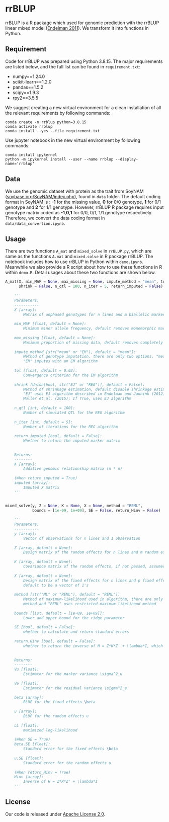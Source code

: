 # rrBLUP

rrBLUP is a R package which used for genomic prediction with the rrBLUP linear mixed model ([Endelman 2011](https://acsess.onlinelibrary.wiley.com/doi/full/10.3835/plantgenome2011.08.0024)). We transform it into functions in Python.

## Requirement

Code for rrBLUP was prepared using Python 3.8.15. The major requirements are listed below, and the full list can be found in `requirement.txt`:

- numpy==1.24.0
- scikit-learn==1.2.0
- pandas==1.5.2
- scipy==1.9.3
- rpy2==3.5.5

We suggest creating a new virtual environment for a clean installation of all the relevant requirements by following commands:

```
conda create -n rrblup python=3.8.15
conda activate rrblup
conda install --yes --file requirement.txt
```

Use jupyter notebook in the new virtual environment by following commands:

```
conda install ipykernel
python -m ipykernel install --user --name rrblup --display-name='rrblup'
```

## Data

We use the genomic dataset with protein as the trait from SoyNAM ([soybase.org/SoyNAM/index.php](https://soybase.org/SoyNAM/index.php)), found in `data` folder. The default coding format in SoyNAM is : **-1** for the missing value, **0** for 0/0 genotype, **1** for 0/1 genotype and **2** for 1/1 genotype. However, rrBLUP R package requires input genotype matrix coded as **-1**,**0**,**1** for 0/0, 0/1, 1/1 genotype respectively. Therefore, we convert the data coding format in `data/data_convertion.ipynb`.

## Usage

There are two functions `A_mat` and `mixed_solve` in `rrBLUP.py`, which are same as the functions `A.mat` and `mixed.solve` in R package rrBLUP. The notebook includes how to use rrBLUP in Python within `demo.ipynb`. Meanwhile we also provide a R script about how to use these functions in R within `demo.R`.  Detail usages about these two functions are shown below.

```python
A_mat(X, min_MAF = None, max_missing = None, impute_method = "mean", tol = 0.02,
      shrink = False, n_qtl = 100, n_iter = 5, return_imputed = False)
    
    '''
    Parameters:
    -----------
    X [array]:
        Matrix of unphased genotypes for n lines and m biallelic markers, coded as {-1,0,1}
        
    min_MAF [float, default = None]:
        Minimum minor allele frequency, default removes monomorphic markers
        
    max_missing [float, default = None]:
        Maximum proportion of missing data, default removes completely missing markers
        
    impute_method [str("mean" or "EM"), default = "mean"]:
        Method of genotype imputation, there are only two options, "mean" imputes with the mean of each marker and
        "EM" imputes with an EM algorithm
        
    tol [float, default = 0.02]:
        Convergence criterion for the EM algorithm
        
    shrink [Union[bool, str("EJ" or "REG")], default = False]:
        Method of shrinkage estimation, default disable shrinkage estimation; If string, there are only two options,
        "EJ" uses EJ algorithm described in Endelman and Jannink (2012) and "REG" uses REG algorithm described in
        Muller et al. (2015); If True, uses EJ algorithm
    
    n_qtl [int, default = 100]:
        Number of simulated QTL for the REG algorithm
    
    n_iter [int, default = 5]:
        Number of iterations for the REG algorithm
    
    return_imputed [bool, default = False]:
        Whether to return the imputed marker matrix
    
    
    Returns:
    --------
    A [array]:
        Additive genomic relationship matrix (n * n)
    
    (When return_imputed = True)
    imputed [array]:
        Imputed X matrix
    '''


mixed_solve(y, Z = None, K = None, X = None, method = "REML",
            bounds = [1e-09, 1e+09], SE = False, return_Hinv = False)
    
    '''
    Parameters:
    -----------
    y [array]:
        Vector of observations for n lines and 1 observation
    
    Z [array, default = None]:
        Design matrix of the random effects for n lines and m random effects, default to be the identity matrix
    
    K [array, default = None]:
        Covariance matrix of the random effects, if not passed, assumed to be the identity matrix
    
    X [array, default = None]:
        Design matrix of the fixed effects for n lines and p fixed effects, which should be full column rank,
        default to be a vector of 1's
    
    method [str("ML" or "REML"), default = "REML"]:
        Method of maximum-likelihood used in algorithm, there are only two options, "ML" uses full maximum-likelihood
        method and "REML" uses restricted maximum-likelihood method
    
    bounds [list, default = [1e-09, 1e+09]]:
        Lower and upper bound for the ridge parameter
    
    SE [bool, default = False]:
        whether to calculate and return standard errors
    
    return.Hinv [bool, default = False]:
        whether to return the inverse of H = Z*K*Z' + \lambda*I, which is useful for GWAS
    
    
    Returns:
    --------
    Vu [float]:
        Estimator for the marker variance \sigma^2_u
    
    Ve [float]:
        Estimator for the residual variance \sigma^2_e
    
    beta [array]:
        BLUE for the fixed effects \beta
    
    u [array]:
        BLUP for the random effects u
    
    LL [float]:
        maximized log-likelihood
    
    (When SE = True)
    beta.SE [float]:
        Standard error for the fixed effects \beta
    
    u.SE [float]:
        Standard error for the random effects u
    
    (When return_Hinv = True)
    Hinv [array]:
        Inverse of H = Z*K*Z' + \lambda*I
    '''
```

## License

Our code is released under [Apache License 2.0](https://www.apache.org/licenses/LICENSE-2.0). 

